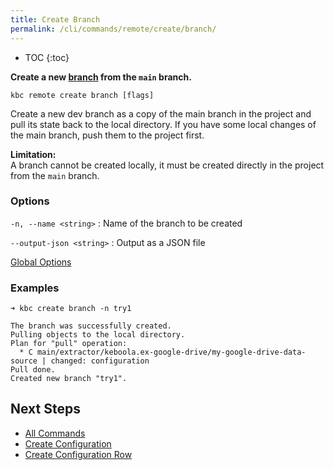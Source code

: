 ```yaml
---
title: Create Branch
permalink: /cli/commands/remote/create/branch/
---
```


* TOC
{:toc}

**Create a new [branch](https://help.keboola.com/components/branches/) from the `main` branch.**

```
kbc remote create branch [flags]
```

Create a new dev branch as a copy of the main branch in the project and pull its state back to the local directory. 
If you have some local changes of the main branch, push them to the project first. 

**Limitation:**  
A branch cannot be created locally, it must be created directly in the project from the `main` branch.

### Options

`-n, --name <string>`
: Name of the branch to be created

`--output-json <string>`
: Output as a JSON file


[Global Options](/cli/commands/#global-options)

### Examples

```
➜ kbc create branch -n try1

The branch was successfully created.
Pulling objects to the local directory.
Plan for "pull" operation:
  * C main/extractor/keboola.ex-google-drive/my-google-drive-data-source | changed: configuration
Pull done.
Created new branch "try1".
```

## Next Steps

- [All Commands](/cli/commands/)
- [Create Configuration](/cli/commands/local/create/config/)
- [Create Configuration Row](/cli/commands/local/create/row/)

